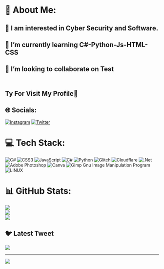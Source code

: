 # 💫 About Me:

## 🔭 I am interested in Cyber ​​Security and Software.
## 🌱 I’m currently learning C#-Python-Js-HTML-CSS
## 👯 I’m looking to collaborate on Test<br><br>
## Ty For Visit My Profile👋<br>


## 🌐 Socials:
[![Instagram](https://img.shields.io/badge/Instagram-%23E4405F.svg?logo=Instagram&logoColor=white)](https://instagram.com/dreamxq._.15) [![Twitter](https://img.shields.io/badge/Twitter-%231DA1F2.svg?logo=Twitter&logoColor=white)](https://twitter.com/ReisiYD) 

# 💻 Tech Stack:
![C#](https://img.shields.io/badge/c%23-%23239120.svg?style=for-the-badge&logo=c-sharp&logoColor=white) ![CSS3](https://img.shields.io/badge/css3-%231572B6.svg?style=for-the-badge&logo=css3&logoColor=white) ![JavaScript](https://img.shields.io/badge/javascript-%23323330.svg?style=for-the-badge&logo=javascript&logoColor=%23F7DF1E) ![C#](https://img.shields.io/badge/c%23-%23239120.svg?style=for-the-badge&logo=c-sharp&logoColor=white) ![Python](https://img.shields.io/badge/python-3670A0?style=for-the-badge&logo=python&logoColor=ffdd54) ![Glitch](https://img.shields.io/badge/glitch-%233333FF.svg?style=for-the-badge&logo=glitch&logoColor=white) ![Cloudflare](https://img.shields.io/badge/Cloudflare-F38020?style=for-the-badge&logo=Cloudflare&logoColor=white) ![.Net](https://img.shields.io/badge/.NET-5C2D91?style=for-the-badge&logo=.net&logoColor=white) ![Adobe Photoshop](https://img.shields.io/badge/adobephotoshop-%2331A8FF.svg?style=for-the-badge&logo=adobephotoshop&logoColor=white) ![Canva](https://img.shields.io/badge/Canva-%2300C4CC.svg?style=for-the-badge&logo=Canva&logoColor=white) ![Gimp Gnu Image Manipulation Program](https://img.shields.io/badge/Gimp-657D8B?style=for-the-badge&logo=gimp&logoColor=FFFFFF) ![LINUX](https://img.shields.io/badge/Linux-FCC624?style=for-the-badge&logo=linux&logoColor=black)
# 📊 GitHub Stats:
![](https://github-readme-stats.vercel.app/api?username=YusufDoganZ&theme=graywhite&hide_border=false&include_all_commits=true&count_private=true)<br/>
![](https://github-readme-streak-stats.herokuapp.com/?user=YusufDoganZ&theme=graywhite&hide_border=false)<br/>
![](https://github-readme-stats.vercel.app/api/top-langs/?username=YusufDoganZ&theme=graywhite&hide_border=false&include_all_commits=true&count_private=true&layout=compact)

## 🐦 Latest Tweet
[![](https://gtce.itsvg.in/api?username=ReisiYD)](https://github.com/VishwaGauravIn/github-twitter-card-embed)

---
[![](https://visitcount.itsvg.in/api?id=YusufDoganZ&icon=0&color=0)](https://visitcount.itsvg.in)

<!-- Proudly created with GPRM ( https://gprm.itsvg.in ) -->
